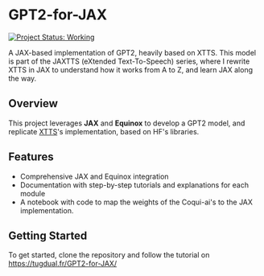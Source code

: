 # GPT2-for-JAX

[![Project Status: Working](https://img.shields.io/badge/status-working-brightgreen.svg)](https://github.com/yourusername/Audio-VQVAE-for-JAX)

A JAX-based implementation of GPT2, heavily based on XTTS. This model is part of the JAXTTS (eXtended Text-To-Speech) series, where I rewrite XTTS in JAX to understand how it works from A to Z, and learn JAX along the way.

## Overview

This project leverages **JAX** and **Equinox** to develop a GPT2 model, and replicate [XTTS](https://github.com/coqui-ai/TTS)'s implementation, based on HF's libraries.

## Features

- Comprehensive JAX and Equinox integration
- Documentation with step-by-step tutorials and explanations for each module
- A notebook with code to map the weights of the Coqui-ai's to the JAX implementation.

## Getting Started

To get started, clone the repository and follow the tutorial on https://tugdual.fr/GPT2-for-JAX/